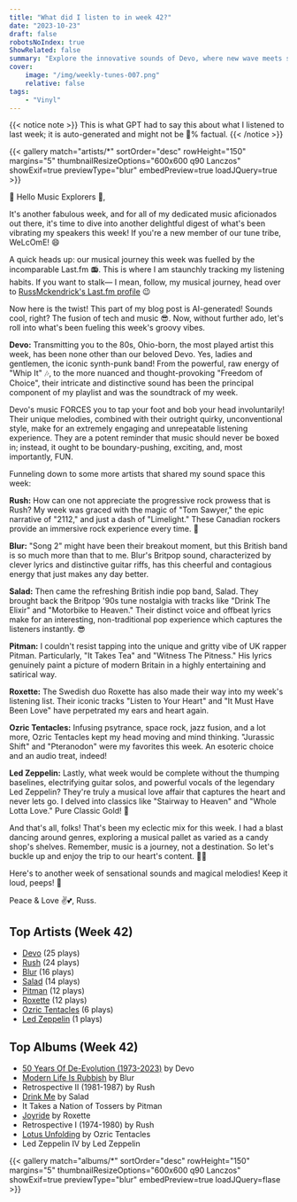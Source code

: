```yaml
---
title: "What did I listen to in week 42?"
date: "2023-10-23"
draft: false
robotsNoIndex: true
ShowRelated: false
summary: "Explore the innovative sounds of Devo, where new wave meets synth-driven brilliance. Their catchy tunes and clever lyrics will resonate with your inner new wave enthusiast!"
cover:
    image: "/img/weekly-tunes-007.png"
    relative: false
tags:
    - "Vinyl"
---
```


{{< notice note >}}
This is what GPT had to say this about what I listened to last week; it is auto-generated and might not be 💯% factual.
{{< /notice >}}

{{< gallery match="artists/*" sortOrder="desc" rowHeight="150" margins="5" thumbnailResizeOptions="600x600 q90 Lanczos" showExif=true previewType="blur" embedPreview=true loadJQuery=true >}}

🎵 Hello Music Explorers 🎸,

It's another fabulous week, and for all of my dedicated music aficionados out there, it's time to dive into another delightful digest of what's been vibrating my speakers this week! If you're a new member of our tune tribe, WeLcOmE! 😄

A quick heads up: our musical journey this week was fuelled by the incomparable Last.fm 📻. This is where I am staunchly tracking my listening habits. If you want to stalk— I mean, follow, my musical journey, head over to [RussMckendrick's Last.fm profile](https://www.last.fm/user/RussMckendrick) 😉

Now here is the twist! This part of my blog post is AI-generated! Sounds cool, right? The fusion of tech and music 😎. Now, without further ado, let's roll into what's been fueling this week's groovy vibes.

**Devo:** Transmitting you to the 80s, Ohio-born, the most played artist this week, has been none other than our beloved Devo. Yes, ladies and gentlemen, the iconic synth-punk band! From the powerful, raw energy of "Whip It" 🎶, to the more nuanced and thought-provoking "Freedom of Choice", their intricate and distinctive sound has been the principal component of my playlist and was the soundtrack of my week.

Devo's music FORCES you to tap your foot and bob your head involuntarily! Their unique melodies, combined with their outright quirky, unconventional style, make for an extremely engaging and unrepeatable listening experience. They are a potent reminder that music should never be boxed in; instead, it ought to be boundary-pushing, exciting, and, most importantly, FUN.

Funneling down to some more artists that shared my sound space this week:

**Rush:** How can one not appreciate the progressive rock prowess that is Rush? My week was graced with the magic of "Tom Sawyer," the epic narrative of "2112," and just a dash of "Limelight." These Canadian rockers provide an immersive rock experience every time. 🤘

**Blur:** "Song 2" might have been their breakout moment, but this British band is so much more than that to me. Blur's Britpop sound, characterized by clever lyrics and distinctive guitar riffs, has this cheerful and contagious energy that just makes any day better. 

**Salad:** Then came the refreshing British indie pop band, Salad. They brought back the Britpop '90s tune nostalgia with tracks like "Drink The Elixir" and "Motorbike to Heaven." Their distinct voice and offbeat lyrics make for an interesting, non-traditional pop experience which captures the listeners instantly. 😎

**Pitman:** I couldn't resist tapping into the unique and gritty vibe of UK rapper Pitman. Particularly, "It Takes Tea" and "Witness The Pitness." His lyrics genuinely paint a picture of modern Britain in a highly entertaining and satirical way.

**Roxette:** The Swedish duo Roxette has also made their way into my week's listening list. Their iconic tracks "Listen to Your Heart" and "It Must Have Been Love" have perpetrated my ears and heart again.

**Ozric Tentacles:** Infusing psytrance, space rock, jazz fusion, and a lot more, Ozric Tentacles kept my head moving and mind thinking. "Jurassic Shift" and "Pteranodon" were my favorites this week. An esoteric choice and an audio treat, indeed!

**Led Zeppelin:** Lastly, what week would be complete without the thumping baselines, electrifying guitar solos, and powerful vocals of the legendary Led Zeppelin? They're truly a musical love affair that captures the heart and never lets go. I delved into classics like "Stairway to Heaven" and "Whole Lotta Love." Pure Classic Gold! 📀

And that's all, folks! That's been my eclectic mix for this week. I had a blast dancing around genres, exploring a musical pallet as varied as a candy shop's shelves. Remember, music is a journey, not a destination. So let's buckle up and enjoy the trip to our heart's content. 🚀🎵

Here's to another week of sensational sounds and magical melodies! Keep it loud, peeps! 🤟

Peace & Love ✌️💕, Russ.

## Top Artists (Week 42)

- [Devo](https://www.mckendrick.rocks/artist/devo/) (25 plays)
- [Rush](https://www.mckendrick.rocks/artist/rush/) (24 plays)
- [Blur](https://www.mckendrick.rocks/artist/blur/) (16 plays)
- [Salad](https://www.mckendrick.rocks/artist/salad/) (14 plays)
- [Pitman](https://www.mckendrick.rocks/artist/pitman/) (12 plays)
- [Roxette](https://www.mckendrick.rocks/artist/roxette/) (12 plays)
- [Ozric Tentacles](https://www.mckendrick.rocks/artist/ozric-tentacles/) (6 plays)
- [Led Zeppelin](https://www.mckendrick.rocks/artist/led-zeppelin/) (1 plays)


## Top Albums (Week 42)

- [50 Years Of De-Evolution (1973-2023)](https://www.mckendrick.rocks/albums/50-years-of-de-evolution-1973-2023-28664713/) by Devo
- [Modern Life Is Rubbish](https://www.mckendrick.rocks/albums/modern-life-is-rubbish-3773519/) by Blur
- Retrospective II (1981-1987) by Rush
- [Drink Me](https://www.mckendrick.rocks/albums/drink-me-28603771/) by Salad
- It Takes a Nation of Tossers by Pitman
- [Joyride](https://www.mckendrick.rocks/albums/joyride-3178939/) by Roxette
- Retrospective I (1974-1980) by Rush
- [Lotus Unfolding](https://www.mckendrick.rocks/albums/lotus-unfolding-28619602/) by Ozric Tentacles
- Led Zeppelin IV by Led Zeppelin


{{< gallery match="albums/*" sortOrder="desc" rowHeight="150" margins="5" thumbnailResizeOptions="600x600 q90 Lanczos" showExif=true previewType="blur" embedPreview=true loadJQuery=flase >}}